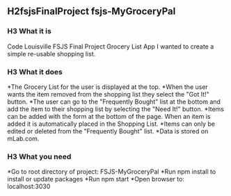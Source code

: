 ## H2fsjsFinalProject   fsjs-MyGroceryPal

### H3 What it is
Code Louisville FSJS Final Project Grocery List App I wanted to create a simple re-usable shopping list. 

### H3 What it does
*The Grocery List for the user is displayed at the top.
*When the user wants the item removed from the shopping list they select the "Got It!" button. 
*The user can go to the "Frequently Bought" list at the bottom and add the item to their shopping list by selecting the "Need It!" button.
*Items can be added with the form at the bottom of the page. When an item is added it is automatically placed in the Shopping List.
*Items can only be edited or deleted from the "Frequently Bought" list.
*Data is stored on mLab.com.

### H3  What you need
*Go to root directory of project: FSJS-MyGroceryPal
*Run npm install to install or update packages
*Run npm start
*Open browser to: localhost:3030

